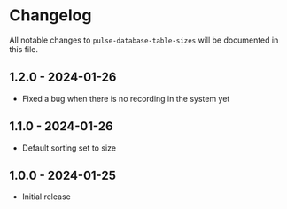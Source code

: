 # Changelog

All notable changes to `pulse-database-table-sizes` will be documented in this file.

## 1.2.0 - 2024-01-26

- Fixed a bug when there is no recording in the system yet

## 1.1.0 - 2024-01-26

- Default sorting set to size

## 1.0.0 - 2024-01-25

- Initial release
